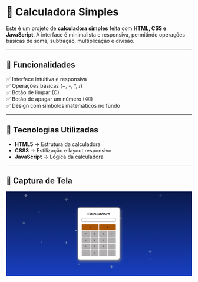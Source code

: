 # 🧮 Calculadora Simples

Este é um projeto de **calculadora simples** feita com **HTML, CSS e JavaScript**. A interface é minimalista e responsiva, permitindo operações básicas de soma, subtração, multiplicação e divisão.

---

## 📌 Funcionalidades

✅ Interface intuitiva e responsiva  
✅ Operações básicas (+, -, *, /)  
✅ Botão de limpar (C)  
✅ Botão de apagar um número (⌫)  
✅ Design com símbolos matemáticos no fundo 

---

## 🚀 Tecnologias Utilizadas

- **HTML5** → Estrutura da calculadora  
- **CSS3** → Estilização e layout responsivo  
- **JavaScript** → Lógica da calculadora  

---

## 🎨 Captura de Tela

![Calculadora Simples](Calculadora/Imagens/calculadora.png) <!-- Substitua por um print real do projeto -->

